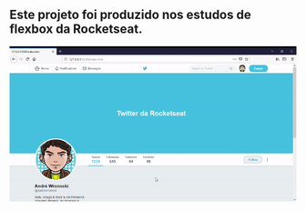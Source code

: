 ## Este projeto foi produzido nos estudos de flexbox da Rocketseat.
<img src="/images/giftwitter.gif">
